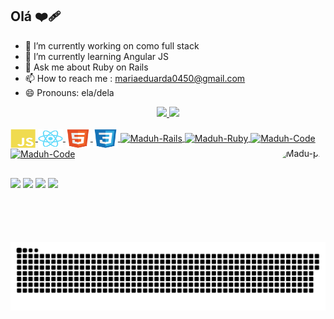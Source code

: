 ##  Olá  ❤️‍🩹

- 🔭 I’m currently working on  como  full stack
- 🌱 I’m currently learning  Angular  JS
- 💬 Ask me about  Ruby on Rails
- 📫 How to reach me : mariaeduarda0450@gmail.com
- 😄 Pronouns: ela/dela
<div align="center">
  <a href="https://github.com/mariaeduardamachado">
  <img height="180em" src="https://github-readme-stats.vercel.app/api?username=mariaeduardamachado&show_icons=true&theme=dracula&include_all_commits=true&count_private=true"/>
  <img height="180em" src="https://github-readme-stats.vercel.app/api/top-langs/?username=mariaeduardamachado&layout=compact&langs_count=7&theme=dracula"/>
</div>
<div style="display: inline_block"><br>
  <img align="center" alt="Maduh-Js" height="30" width="40" src="https://raw.githubusercontent.com/devicons/devicon/master/icons/javascript/javascript-plain.svg">
  <img align="center" alt="Maduh-React" height="30" width="40" src="https://raw.githubusercontent.com/devicons/devicon/master/icons/react/react-original.svg">
  <img align="center" alt="Maduh-HTML" height="30" width="40" src="https://raw.githubusercontent.com/devicons/devicon/master/icons/html5/html5-original.svg">
  <img align="center" alt="Maduh-CSS" height="30" width="40" src="https://raw.githubusercontent.com/devicons/devicon/master/icons/css3/css3-original.svg">
  <img align="center" alt="Maduh-Rails" height="30" width="40" src="https://cdn.jsdelivr.net/gh/devicons/devicon/icons/rails/rails-plain-wordmark.svg">
  <img align="center" alt="Maduh-Ruby" height="30" width="40" src="https://cdn.jsdelivr.net/gh/devicons/devicon/icons/ruby/ruby-original.svg">
  <img align="center" alt="Maduh-Code" height="30" width="40" src="https://cdn.jsdelivr.net/gh/devicons/devicon/icons/vscode/vscode-original.svg">
   <img align="center" alt="Maduh-Code" height="30" width="40" src="https://cdn.jsdelivr.net/gh/devicons/devicon/icons/ubuntu/ubuntu-plain.svg">
  <a href="https://pt.scrapee.net/criar-gif-animado-htm"><img align="right" alt="Madu-pic" height="150" style="border-radius:50px;" src="https://images.scrapee.net/result/20220708134946ivYIKtSNtM.gif" alt="criador de gifs animados scrapee.net"></a>
</div>
  
  ##
 
<div> 
  <a href="https://instagram.com/maduhmachado_ofc" target="_blank"><img src="https://img.shields.io/badge/-Instagram-%23E4405F?style=for-the-badge&logo=instagram&logoColor=white" target="_blank"></a>
 <a href="https://discord.gg/cRGp6qSy" target="_blank"><img src="https://img.shields.io/badge/Discord-7289DA?style=for-the-badge&logo=discord&logoColor=white" target="_blank"></a> 
  <a href = "mailto:mariaeduarda0450@gmail.com"><img src="https://img.shields.io/badge/-Gmail-%23333?style=for-the-badge&logo=gmail&logoColor=white" target="_blank"></a>
  <a href="https://www.linkedin.com/in/maria-eduarda-alves-4b45b9214" target="_blank"><img src="https://img.shields.io/badge/-LinkedIn-%230077B5?style=for-the-badge&logo=linkedin&logoColor=white" target="_blank"></a> 
 
  ![Snake animation](https://github.com/mariaeduardamachado/mariaeduardamachado/blob/output/github-contribution-grid-snake.svg)
 
</div>
